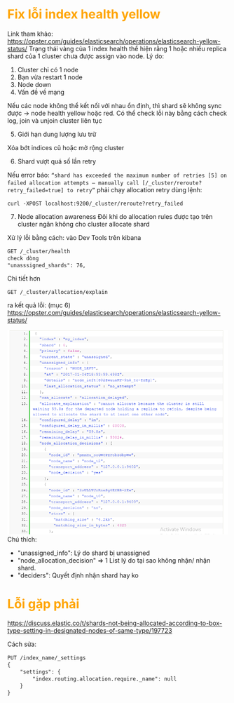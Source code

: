 <h1 style="color:orange">Fix lỗi index health yellow</h1>

Link tham khảo: https://opster.com/guides/elasticsearch/operations/elasticsearch-yellow-status/
Trạng thái vàng của 1 index health thể hiện rằng 1 hoặc nhiều replica shard của 1 cluster chưa được assign vào node. Lý do:

1. Cluster chỉ có 1 node
2. Bạn vừa restart 1 node
3. Node down
4. Vấn đề về mạng

Nếu các node không thể kết nối với nhau ổn định, thì shard sẽ không sync được -> node health yellow hoặc red. Có thể check lỗi này bằng cách check log, join và unjoin cluster liên tục

5. Giới hạn dung lượng lưu trữ

Xóa bớt indices cũ hoặc mở rộng cluster

6. Shard vượt quá số lần retry

Nếu error báo: `“shard has exceeded the maximum number of retries [5] on failed allocation attempts – manually call [/_cluster/reroute?retry_failed=true] to retry”` phải chạy allocation retry dùng lệnh: 

    curl -XPOST localhost:9200/_cluster/reroute?retry_failed

7. Node allocation awareness 
Đôi khi do allocation rules được tạo trên cluster ngăn không cho cluster allocate shard

Xử lý lỗi bằng cách: vào Dev Tools trên kibana

    GET /_cluster/health
    check dòng
    "unasssigned_shards": 76,
Chi tiết hơn

    GET /_cluster/allocation/explain
ra kết quả lỗi: (mục 6)
https://opster.com/guides/elasticsearch/operations/elasticsearch-yellow-status/ 

![index-health-yellow1](../img/index-health-yellow1.png)<br>
Chú thích: 
- "unassigned_info": Lý do shard bị unassigned
- "node_allocation_decision" => 1 List lý do tại sao không nhận/ nhận shard.
- "deciders": Quyết định nhận shard hay ko

<h1 style="color:orange">Lỗi gặp phải</h1>

https://discuss.elastic.co/t/shards-not-being-allocated-according-to-box-type-setting-in-designated-nodes-of-same-type/197723

Cách sửa: 

    PUT /index_name/_settings
    {
        "settings": {
            "index.routing.allocation.require._name": null
        }
    }